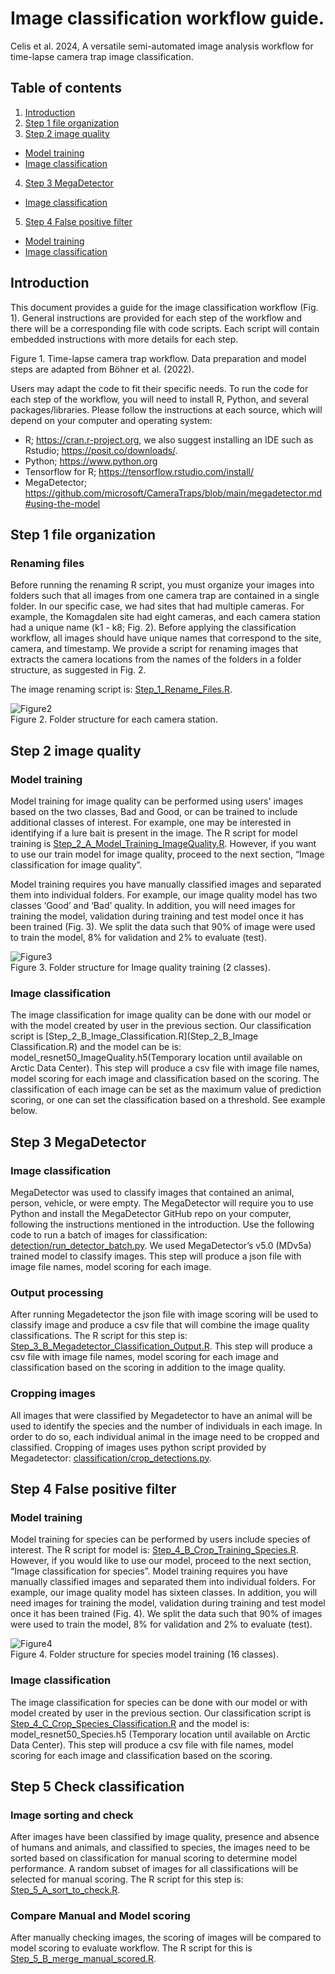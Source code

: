 # Image classification workflow guide.

Celis et al. 2024, A versatile semi-automated image analysis workflow for time-lapse camera trap image classification.

## Table of contents

1. [Introduction](##Introduction)
2. [Step 1 file organization](#Step-1-file-organization)
3. [Step 2 image quality](#Step-2-image-quality)
  * [Model training](#Model-training)
  * [Image classification](#Image-classification)
4. [Step 3 MegaDetector](#Step-3-MegaDetector)
  * [Image classification](#Image-classification)
5. [Step 4 False positive filter](#Step-4-False-positive-filter)
  * [Model training](#Model-training-1)
  * [Image classification](#Image-classification-1)

## Introduction

This document provides a guide for the image classification workflow (Fig. 1). General instructions are provided for each step of the workflow and there will be a corresponding file with code scripts. Each script will contain embedded instructions with more details for each step.


Figure 1. Time-lapse camera trap workflow. Data preparation and model steps are adapted from Böhner et al. (2022).

Users may adapt the code to fit their specific needs. To run the code for each step of the workflow, you will need to install R, Python, and several packages/libraries. Please follow the instructions at each source, which will depend on your computer and operating system:
  * R; https://cran.r-project.org, we also suggest installing an IDE such as Rstudio; https://posit.co/downloads/.
  * Python; https://www.python.org
  * Tensorflow for R; https://tensorflow.rstudio.com/install/
  * MegaDetector; https://github.com/microsoft/CameraTraps/blob/main/megadetector.md#using-the-model

## Step 1 file organization
### Renaming files

Before running the renaming R script, you must organize your images into folders such that all images from one camera trap are contained in a single folder. In our specific case, we had sites that had multiple cameras. For example, the Komagdalen site had eight cameras, and each camera station had a unique name (k1 - k8; Fig. 2). Before applying the classification workflow, all images should have unique names that correspond to the site, camera, and timestamp. We provide a script for renaming images that extracts the camera locations from the names of the folders in a folder structure, as suggested in Fig. 2.

The image renaming script is: [Step_1_Rename_Files.R](Step_1_Rename_Files.R).

![Figure2](images/Figure2.png)<br/>Figure 2. Folder structure for each camera station.

## Step 2 image quality
### Model training
Model training for image quality can be performed using users' images based on the two classes, Bad and Good, or can be trained to include additional classes of interest. For example, one may be interested in identifying if a lure bait is present in the image. The R script for model training is [Step_2_A_Model_Training_ImageQuality.R](Step_1_Rename_Files.R). However, if you want to use our train model for image quality, proceed to the next section, “Image classification for image quality”.

Model training requires you have manually classified images and separated them into individual folders. For example, our image quality model has two classes ‘Good’ and ‘Bad’ quality. In addition, you will need images for training the model, validation during training and test model once it has been trained (Fig. 3). We split the data such that 90% of image were used to train the model, 8% for validation and 2% to evaluate (test).

![Figure3](images/Figure3.png)<br/>Figure 3. Folder structure for Image quality training (2 classes).

### Image classification

The image classification for image quality can be done with our model or with the model created by user in the previous section. Our classification script is [Step_2_B_Image_Classification.R](Step_2_B_Image Classification.R) and the model can be is: model_resnet50_ImageQuality.h5(Temporary location until available on Arctic Data Center). This step will produce a csv file with image file names, model scoring for each image and classification based on the scoring.
The classification of each image can be set as the maximum value of prediction scoring, or one can set the classification based on a threshold. See example below.

## Step 3 MegaDetector
### Image classification

MegaDetector was used to classify images that contained an animal, person, vehicle, or were empty. The MegaDetector will require you to use Python and install the MegaDetector GitHub repo on your computer, following the instructions mentioned in the introduction. Use the following code to run a batch of images for classification: [detection/run_detector_batch.py](https://github.com/agentmorris/MegaDetector/blob/main/detection/run_detector_batch.py). We used MegaDetector’s v5.0 (MDv5a) trained model to classify images. This step will produce a json file with image file names, model scoring for each image.

### Output processing

After running Megadetector the json file with image scoring will be used to classify image and produce a csv file that will combine the image quality classifications. The R script for this step is: [Step_3_B_Megadetector_Classification_Output.R](Step_3_B_Megadetector_Classification_Output.R). This step will produce a csv file with image file names, model scoring for each image and classification based on the scoring in addition to the image quality.

### Cropping images

All images that were classified by Megadetector to have an animal will be used to identify the species and the number of individuals in each image. In order to do so, each individual animal in the image need to be cropped and classified. Cropping of images uses python script provided by Megadetector: [classification/crop_detections.py](https://github.com/agentmorris/MegaDetector/blob/main/classification/crop_detections.py).

## Step 4 False positive filter
### Model training

Model training for species can be performed by users include species of interest. The R script for model is: [Step_4_B_Crop_Training_Species.R](Step_4_B_Crop_Training_Species.R). However, if you would like to use our model, proceed to the next section, “Image classification for species”.
Model training requires you have manually classified images and separated them into individual folders. For example, our image quality model has sixteen classes. In addition, you will need images for training the model, validation during training and test model once it has been trained (Fig. 4). We split the data such that 90% of images were used to train the model, 8% for validation and 2% to evaluate (test).

![Figure4](images/Figure4.png)<br/>Figure 4. Folder structure for species model training (16 classes).


### Image classification

The image classification for species can be done with our model or with model created by user in the previous section. Our classification script is [Step_4_C_Crop_Species_Classification.R](Step_4_C_Crop_Species_Classification.R) and the model is: model_resnet50_Species.h5 (Temporary location until available on Arctic Data Center). This step will produce a csv file with file names, model scoring for each image and classification based on the scoring.

## Step 5 Check classification

### Image sorting and check

After images have been classified by image quality, presence and absence of humans and animals, and classified to species, the images need to be sorted based on classification for manual scoring to determine model performance. A random subset of images for all classifications will be selected for manual scoring. The R script for this step is: [Step_5_A_sort_to_check.R](Step_5_A_sort_to_check.R).

### Compare Manual and Model scoring

After manually checking images, the scoring of images will be compared to model scoring to evaluate workflow. The R script for this is [Step_5_B_merge_manual_scored.R](Step_5_B_merge_manual_scored.R).